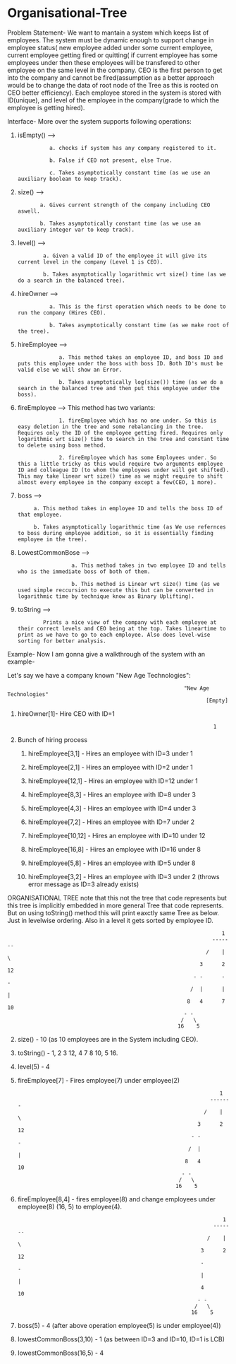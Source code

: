 # Organisational-Tree

Problem Statement-
We want to mantain a system which keeps list of employees. The system must be dynamic enough to support change in employee status( new employee added under some current employee, current employee getting fired or quitting( if current employee has some employees under then these employees will be transfered to other employee on the same level in the company. CEO is the first person to get into the company and cannot be fired(assumption as a better approach would be to change the data of root node of the Tree as this is rooted on CEO better efficiency). Each employee stored in the system is stored with ID(unique), and level of the employee in the company(grade to which the employee is getting hired).
 
Interface- 
More over the system supports following operations:
 1. isEmpty() -->
   
                  a. checks if system has any company registered to it. 
 
                  b. False if CEO not present, else True.
                  
                  c. Takes asymptotically constant time (as we use an auxiliary boolean to keep track).
                  
 2. size() --> 
 
               a. Gives current strength of the company including CEO aswell.
 
               b. Takes asymptotically constant time (as we use an auxiliary integer var to keep track).
               
 3. level() --> 
  
                a. Given a valid ID of the employee it will give its current level in the company (Level 1 is CEO).
 
                b. Takes asymptotically logarithmic wrt size() time (as we do a search in the balanced tree).
                
 4. hireOwner --> 
  
                  a. This is the first operation which needs to be done to run the company (Hires CEO).
 
                  b. Takes asymptotically constant time (as we make root of the tree).
                  
 5. hireEmployee --> 
 
                     a. This method takes an employee ID, and boss ID and puts this employee under the boss with boss ID. Both ID's must be valid else we will show an Error.
 
                     b. Takes asymptotically log(size()) time (as we do a search in the balanced tree and then put this employee under the boss).
                     
 6. fireEmployee --> This method has two variants: 
 
                     1. fireEmployee which has no one under. So this is easy deletion in the tree and some rebalancing in the tree. Requires only the ID of the employee getting fired. Requires only logarithmic wrt size() time to search in the tree and constant time to delete using boss method. 
                     
                     2. fireEmployee which has some Employees under. So this a little tricky as this would require two arguments employee ID and colleague ID (to whom the employees under will get shifted). This may take linear wrt size() time as we might require to shift almost every employee in the company except a few(CEO, 1 more).
                                     
 7. boss --> 
 
             a. This method takes in employee ID and tells the boss ID of that employee.
  
             b. Takes asymptotically logarithmic time (as We use refernces to boss during employee addition, so it is essentially finding employee in the tree).
             
 8. LowestCommonBose --> 
  
                         a. This method takes in two employee ID and tells who is the immediate boss of both of them.
  
                         b. This method is Linear wrt size() time (as we used simple reccursion to execute this but can be converted in logarithmic time by technique know as Binary Uplifting).
                         
9. toString --> 
 
               Prints a nice view of the company with each employee at their correct levels and CEO being at the top. Takes lineartime to print as we have to go to each employee. Also does level-wise sorting for better analysis.


Example-
Now I am gonna give a walkthrough of the system with an example- 

Let's say we have a company known "New Age Technologies":

                                                            "New Age Technologies"
                                                                   [Empty]
                                                                   
                                                                   
 1. hireOwner[1]-  Hire CEO with ID=1                                
 
                                                                      1
                                                                      
 2. Bunch of hiring process
  
    1. hireEmployee[3,1] - Hires an employee with  ID=3 under 1
    
    2. hireEmployee[2,1] - Hires an employee with ID=2 under 1
    
    3. hireEmployee[12,1] - Hires an employee with ID=12 under 1
    
    4. hireEmployee[8,3] - Hires an employee with ID=8 under 3
    
    5. hireEmployee[4,3] -  Hires an employee with ID=4 under 3

    6. hireEmployee[7,2] -  Hires an employee with ID=7 under 2
    
    7. hireEmployee[10,12] -  Hires an employee with ID=10 under 12
    
    8. hireEmployee[16,8] -  Hires an employee with ID=16 under 8
    
    9. hireEmployee[5,8] -  Hires an employee with ID=5 under 8
    
    10. hireEmployee[3,2] -  Hires an employee with ID=3 under 2 (throws error message as ID=3 already exists)
   


ORGANISATIONAL TREE note that this not the tree that code represents but this tree is implicitly embedded in more general Tree that code represents. But on using toString() method this will print eaxctly same Tree as below. Just in levelwise ordering. Also in a level it gets sorted by employee ID.

                                                                        1
                                                                     ------- 
                                                                   /    |    \
                                                                 3      2     12
                                                               - -      -     -
                                                              /  |      |     |
                                                             8   4      7     10
                                                            - -
                                                           /   \
                                                          16    5
                                                          
 2. size() - 10 (as 10 employees are in the System including CEO).
 
 3. toString() - 1, 2 3 12, 4 7 8 10, 5 16.

 4. level(5) - 4
 
 5. fireEmployee[7] - Fires employee(7) under employee(2)
 
                                                                        1
                                                                     ------- 
                                                                   /    |    \
                                                                 3      2     12
                                                               - -            -
                                                              /  |            |
                                                             8   4            10
                                                            - -
                                                           /   \
                                                          16    5
 
6. fireEmployee[8,4] - fires employee(8) and change employees under employee(8) (16, 5) to employee(4).

                                                                        1
                                                                     ------- 
                                                                   /    |    \
                                                                 3      2     12
                                                                 -            -
                                                                 |            |
                                                                 4            10
                                                                - -
                                                               /   \
                                                              16    5
                                                              
7. boss(5) - 4 (after above operation employee(5) is under employee(4))

8. lowestCommonBoss(3,10) - 1 (as between ID=3 and ID=10, ID=1 is LCB)

9. lowestCommonBoss(16,5) - 4
